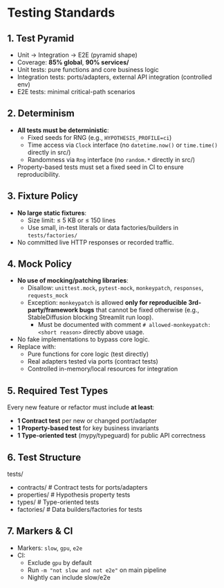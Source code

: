 # Testing Standards

## 1. Test Pyramid
- Unit → Integration → E2E (pyramid shape)
- Coverage: **85% global**, **90% services/**
- Unit tests: pure functions and core business logic
- Integration tests: ports/adapters, external API integration (controlled env)
- E2E tests: minimal critical-path scenarios

## 2. Determinism
- **All tests must be deterministic**:
  - Fixed seeds for RNG (e.g., `HYPOTHESIS_PROFILE=ci`)
  - Time access via `Clock` interface (no `datetime.now()` or `time.time()` directly in src/)
  - Randomness via `Rng` interface (no `random.*` directly in src/)
- Property-based tests must set a fixed seed in CI to ensure reproducibility.

## 3. Fixture Policy
- **No large static fixtures**:
  - Size limit: ≤ 5 KB or ≤ 150 lines
  - Use small, in-test literals or data factories/builders in `tests/factories/`
- No committed live HTTP responses or recorded traffic.

## 4. Mock Policy
- **No use of mocking/patching libraries**:
  - Disallow: `unittest.mock`, `pytest-mock`, `monkeypatch`, `responses`, `requests_mock`
  - Exception: `monkeypatch` is allowed **only for reproducible 3rd-party/framework bugs** that cannot be fixed otherwise (e.g., StableDiffusion blocking Streamlit run loop).
    - Must be documented with comment `# allowed-monkeypatch: <short reason>` directly above usage.
- No fake implementations to bypass core logic.
- Replace with:
  - Pure functions for core logic (test directly)
  - Real adapters tested via ports (contract tests)
  - Controlled in-memory/local resources for integration

## 5. Required Test Types
Every new feature or refactor must include **at least**:
- **1 Contract test** per new or changed port/adapter
- **1 Property-based test** for key business invariants
- **1 Type-oriented test** (mypy/typeguard) for public API correctness

## 6. Test Structure
tests/
  - contracts/   # Contract tests for ports/adapters
  - properties/  # Hypothesis property tests
  - types/       # Type-oriented tests
  - factories/   # Data builders/factories for tests

## 7. Markers & CI
- Markers: `slow`, `gpu`, `e2e`
- CI:
  - Exclude `gpu` by default
  - Run `-m "not slow and not e2e"` on main pipeline
  - Nightly can include slow/e2e
